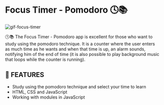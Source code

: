 # Focus Timer - Pomodoro 🕓📚

![gif-focus-timer](https://github.com/devnestali/focus-timer/assets/115426738/3d874d73-2038-4925-8a16-133841155986)

🕓📚 The Focus Timer - Pomodoro app is excellent for those who want to study using the pomodoro technique. It is a counter where the user enters as much time as he wants and when that time is up, 
an alarm sounds, notifying him of the end of time (it is also possible to play background music that loops while the counter is running).

## 📒 **FEATURES** 
  * Study using the pomodoro technique and select your time to learn
  * HTML, CSS and JavaScript 
  * Working with modules in JavaScript
